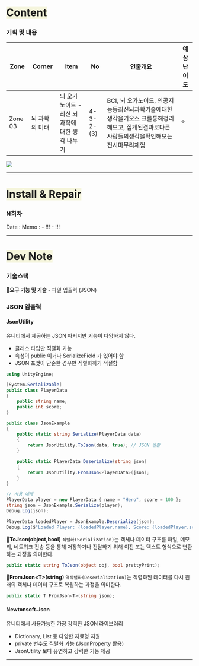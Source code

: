 # <span style="background:#f5f5dc">Content</span>

### 기획 및 내용
| Zone    | Corner   | Item                            | No        | 연출개요                                                                        | 예상난이도 |
| ------- | -------- | ------------------------------- | --------- | --------------------------------------------------------------------------- | ----- |
| Zone 03 | 뇌 과학의 미래 | 뇌 오가노이드 -<br>최신 뇌 과학에 대한 생각 나누기 | 4-3-2-(3) | BCI, 뇌 오가노이드, 인공지능등최신뇌과학기술에대한생각을키오스 크를통해정리해보고, 집계된결과로다른사람들의생각을확인해보는 전시마무리체험 | ⭐     |
![](뇌-오가노이드-세부연출계획.png)

---
# <span style="background:#f5f5dc">Install & Repair</span>
### N회차
Date : 
Memo :
	- !!!
	- !!!

---
# <span style="background:#f5f5dc">Dev Note</span>

### 기술스택

**🔹요구 기능 및 기술**
	- 파일 입출력 (JSON)

### JSON 입출력

#### JsonUtility
유니티에서 제공하는 JSON 파서지만 기능이 다양하지 않다.
- 클래스 타입만 직렬화 가능
- 속성이 public 이거나 SerializeField 가 있어야 함
- JSON 포맷이 단순한 경우만 직렬화하기 적절함
```csharp
using UnityEngine;

[System.Serializable]
public class PlayerData
{
    public string name;
    public int score;
}

public class JsonExample
{
    public static string Serialize(PlayerData data)
    {
        return JsonUtility.ToJson(data, true); // JSON 변환
    }

    public static PlayerData Deserialize(string json)
    {
        return JsonUtility.FromJson<PlayerData>(json);
    }
}

// 사용 예제
PlayerData player = new PlayerData { name = "Hero", score = 100 };
string json = JsonExample.Serialize(player);
Debug.Log(json);

PlayerData loadedPlayer = JsonExample.Deserialize(json);
Debug.Log($"Loaded Player: {loadedPlayer.name}, Score: {loadedPlayer.score}");
```

🔹**ToJson(object,bool)**
	`직렬화(Serialization)`는 객체나 데이터 구조를 파일, 메모리, 네트워크 전송 등을 통해 저장하거나 전달하기 위해 이진 또는 텍스트 형식으로 변환하는 과정을 의미한다.
```csharp
public static string ToJson(object obj, bool prettyPrint);
```
	 
🔹**FromJson<T\>(string)**
	`역직렬화(Deserialization)`는 직렬화된 데이터를 다시 원래의 객체나 데이터 구조로 복원하는 과정을 의미한다.
```csharp
public static T FromJson<T>(string json);
```
#### Newtonsoft.Json
유니티에서 사용가능한 가장 강력한 JSON 라이브러리
- Dictionary, List 등 다양한 자료형 지원
- private 변수도 직렬화 가능 (JsonProperty 활용)
- JsonUtility 보다 유연하고 강력한 기능 제공




---
